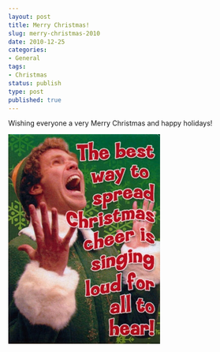 ```yaml
---
layout: post
title: Merry Christmas!
slug: merry-christmas-2010
date: 2010-12-25
categories:
- General
tags:
- Christmas
status: publish
type: post
published: true
---
```

<p>Wishing everyone a very Merry Christmas and happy holidays!</p>
<p><img title="buddy-the-elf" src="/assets/uploads/2010/12/buddy-the-elf.jpg" alt="" /></p>
